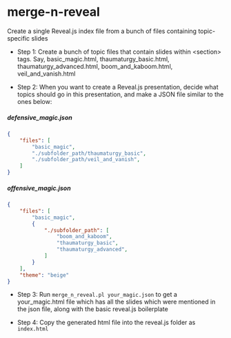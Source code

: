 # merge-n-reveal
Create a single Reveal.js index file from a bunch of files containing topic-specific slides

* Step 1: Create a bunch of topic files that contain slides within \<section\> tags. Say, basic\_magic.html, thaumaturgy\_basic.html, thaumaturgy\_advanced.html, boom\_and\_kaboom.html, veil\_and\_vanish.html

* Step 2: When you want to create a Reveal.js presentation, decide what topics should go in this presentation, and make a JSON file similar to the ones below: 

#####  defensive\_magic.json
```json
{
    "files": [
        "basic_magic",
        "./subfolder_path/thaumaturgy_basic",
        "./subfolder_path/veil_and_vanish",
    ]
}
```

#####  offensive\_magic.json
```json
{
    "files": [
        "basic_magic",
        {
            "./subfolder_path": [
                "boom_and_kaboom",
                "thaumaturgy_basic",
                "thaumaturgy_advanced",
            ]
        }
    ],
    "theme": "beige"
}
```

* Step 3: Run `merge_n_reveal.pl your_magic.json` to get a your\_magic.html file which has all the slides which were mentioned in the json file, along with the basic reveal.js boilerplate

* Step 4: Copy the generated html file into the reveal.js folder as `index.html` 


